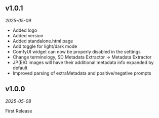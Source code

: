 ## v1.0.1
*2025-05-09*

- Added logo
- Added version
- Added standalone.html page
- Add toggle for light/dark mode
- ComfyUI widget can now be properly disabled in the settings
- Change terminology, SD Metadata Extractor -> Metadata Extractor
- JP(E)G images will have their additional metadata info expanded by default
- Improved parsing of extraMetadata and positive/negative prompts

## v1.0.0
*2025-05-08*

First Release